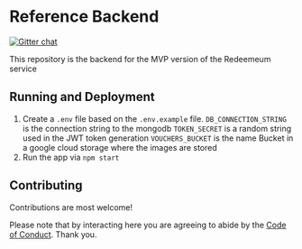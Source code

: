 # Reference Backend

[![Gitter chat](https://badges.gitter.im/bosonprotocol.png)](https://gitter.im/bosonprotocol/community)

This repository is the backend for the MVP version of the Redeemeum service

## Running and Deployment
1. Create a `.env` file based on the `.env.example` file. 
`DB_CONNECTION_STRING` is the connection string to the mongodb
`TOKEN_SECRET` is a random string used in the JWT token generation
`VOUCHERS_BUCKET` is the name Bucket in a google cloud storage where the images are stored
2. Run the app via `npm start`

## Contributing

Contributions are most welcome!

Please note that by interacting here you are agreeing to abide by the [Code of Conduct](CODE_OF_CONDUCT.md). Thank you.

